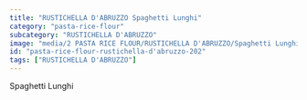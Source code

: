 ```yaml
---
title: "RUSTICHELLA D'ABRUZZO Spaghetti Lunghi"
category: "pasta-rice-flour"
subcategory: "RUSTICHELLA D'ABRUZZO"
image: "media/2 PASTA RICE FLOUR/RUSTICHELLA D'ABRUZZO/Spaghetti Lunghi.png"
id: "pasta-rice-flour-rustichella-d'abruzzo-202"
tags: ["RUSTICHELLA D'ABRUZZO"]
---
```


Spaghetti Lunghi
